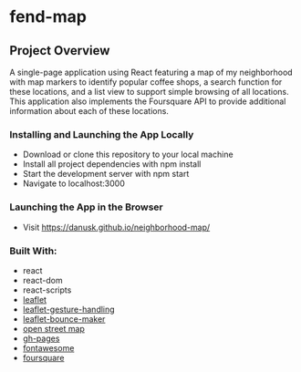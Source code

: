 # fend-map

## Project Overview

A single-page application using React featuring a map of my neighborhood with map markers to identify popular coffee shops, a search function for these locations, and a list view to support simple browsing of all locations. This application also implements the Foursquare API to provide additional information about each of these locations.

### Installing and Launching the App Locally

* Download or clone this repository to your local machine
* Install all project dependencies with npm install
* Start the development server with npm start
* Navigate to localhost:3000

### Launching the App in the Browser

* Visit https://danusk.github.io/neighborhood-map/

### Built With:

* react
* react-dom
* react-scripts
* [leaflet](https://leafletjs.com/)
* [leaflet-gesture-handling](https://github.com/elmarquis/Leaflet.GestureHandling)
* [leaflet-bounce-maker](https://github.com/maximeh/leaflet.bouncemarker)
* [open street map](https://www.openstreetmap.org)
* [gh-pages](https://github.com/tschaub/gh-pages)
* [fontawesome](https://fontawesome.com/)
* [foursquare](https://developer.foursquare.com/)



